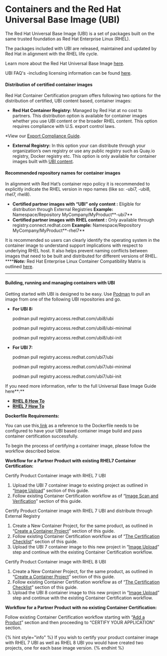 # Containers and the Red Hat Universal Base Image \(UBI\)

The Red Hat Universal Base Image \(UBI\) is a set of packages built on the same trusted foundation as Red Hat Enterprise Linux \(RHEL\).

The packages included with UBI are released, maintained and updated by Red Hat in alignment with the RHEL life cycle.

Learn more about the Red Hat Universal Base Image [here](https://connect.redhat.com/explore/red-hat-container-certification).

UBI FAQ's -including licensing information can be found [here](https://developers.redhat.com/articles/ubi-faq/?redirect_fragment=resources#error=login_required&state=e8bb7295-2fb7-40dc-8716-35b5a6324c22).

#### **Distribution of certified container images**

Red Hat Container Certification program offers  following two options for the distribution of certified, UBI content based, container images:

* **Red Hat Container Registry:**  Managed by Red Hat at no cost to partners.  This distribution option is available for container images whether you use UBI content or the broader RHEL content. This option requires compliance with U.S. export control laws. 

 \*View our [Export Compliance Guide](https://redhat-connect.gitbook.io/partner-guide-for-red-hat-openshift-and-container/initial-on-boarding/export-compliance). 

* **External Registry:** In this option your can distribute through your organization’s own registry or use any public registry such as Quay.io registry, Docker registry etc. This option is only available for container images built with [UBI content](https://access.redhat.com/articles/4238681). 

#### **Recommended repository names for container images**

In alignment with Red Hat’s container repo policy it is recommended to explicitly indicate the RHEL version in repo names \(like so: -ubi7, -ubi8, rhel7, rhel8\). 

* **Certified partner images with “UBI” only content :** Eligible for distribution through External Registries      **Example:**   Namespace/Repository      MyCompany/MyProduct**-ubi7**
* **Certified partner images with RHEL content :** Only available through registry.connect.redhat.com       **Example:**   Namespace/Repository      MyCompany/MyProduct**-rhel7**

It is recommended so users can clearly identify the operating system in the container image to understand support implications with respect to underlying RHEL host. It also helps prevent naming conflicts between images that need to be built and distributed for different versions of RHEL.  
****_**Note:**_ Red Hat Enterprise Linux Container Compatibility Matrix is outlined [here](https://access.redhat.com/support/policy/rhel-container-compatibility).  
****

#### **Building, running and managing containers with UBI**

Getting started with UBI is designed to be easy. Use [Podman](https://developers.redhat.com/blog/2018/08/29/intro-to-podman/) to pull an image from one of the following UBI repositories and go.

* **For UBI 8:**

  podman pull registry.access.redhat.com/ubi8/ubi

  podman pull registry.access.redhat.com/ubi8/ubi-minimal

  podman pull registry.access.redhat.com/ubi8/ubi-init

* **For UBI 7:**

  podman pull registry.access.redhat.com/ubi7/ubi

  podman pull registry.access.redhat.com/ubi7/ubi-minimal

  podman pull registry.access.redhat.com/ubi7/ubi-init

If you need more information, refer to the full Universal Base Image Guide here**:**

* [**RHEL 8 How To**](https://access.redhat.com/documentation/en-us/red_hat_enterprise_linux/8/html-single/building_running_and_managing_containers/index?lb_target=stage#using_red_hat_universal_base_images_standard_minimal_and_runtimes)
* [**RHEL 7 How To**](https://access.redhat.com/documentation/en-us/red_hat_enterprise_linux_atomic_host/7/html-single/getting_started_with_containers/index#using_red_hat_universal_base_images_standard_minimal_and_runtimes)

**Dockerfile Requirements:**

You can use this[ link](https://github.com/RHC4TP/starter/tree/master/Container%20Zone) as a reference to the Dockerfile needs to be configured to have your UBI based container image build and pass container certification successfully.

To begin the process of certifying a container image, please follow the workflow described below.

**Workflow for a Partner Product with existing RHEL7 Container Certification:**

Certify Product Container image with RHEL 7 UBI

1. Upload the UBI 7 container image to existing project as outlined in  “[Image Upload](https://redhat-connect.gitbook.io/partner-guide-for-red-hat-openshift-and-container/certify-your-application/image-upload)” section of this guide.
2. Follow existing Container Certification workflow as of “[Image Scan and Verification](https://redhat-connect.gitbook.io/partner-guide-for-red-hat-openshift-and-container/certify-your-application/image-scan-and-verification#image-scan)” section of this guide.

Certify Product Container image with RHEL 7 UBI and distribute through External Registry

1. Create a New Container Project, for the same product, as outlined in “[Create a Container Project](https://redhat-connect.gitbook.io/partner-guide-for-red-hat-openshift-and-container/certify-your-application/create-a-container-project)” section of this guide.
2. Follow existing Container Certification workflow as of “[The Certification Checklist](https://redhat-connect.gitbook.io/partner-guide-for-red-hat-openshift-and-container/certify-your-application/the-certification-checklist)” section of this guide.
3. Upload the UBI 7 container image to this new project in “[Image Upload](https://redhat-connect.gitbook.io/partner-guide-for-red-hat-openshift-and-container/certify-your-application/image-upload)” step and continue with the existing Container Certification workflow.

Certify Product Container image with RHEL 8 UBI

1. Create a New Container Project, for the same product, as outlined in “[Create a Container Project](https://redhat-connect.gitbook.io/partner-guide-for-red-hat-openshift-and-container/certify-your-application/create-a-container-project)” section of this guide.
2. Follow existing Container Certification workflow as of “[The Certification Checklist](https://redhat-connect.gitbook.io/partner-guide-for-red-hat-openshift-and-container/certify-your-application/the-certification-checklist)” section of this guide.
3. Upload the UBI 8 container image to this new project in “[Image Upload](https://redhat-connect.gitbook.io/partner-guide-for-red-hat-openshift-and-container/certify-your-application/image-upload)” step and continue with the existing Container Certification workflow.

**Workflow for a Partner Product with no existing Container Certification:**

Follow existing Container Certification workflow starting with “[Add a Product](https://redhat-connect.gitbook.io/partner-guide-for-red-hat-openshift-and-container/program-on-boarding/add-a-product)” section and then proceeding to “CERTIFY YOUR APPLICATION” section.

{% hint style="info" %}
If you wish to certify your product container image with RHEL 7 UBI as well as RHEL 8 UBI you would have created two projects, one for each base image version.
{% endhint %}

